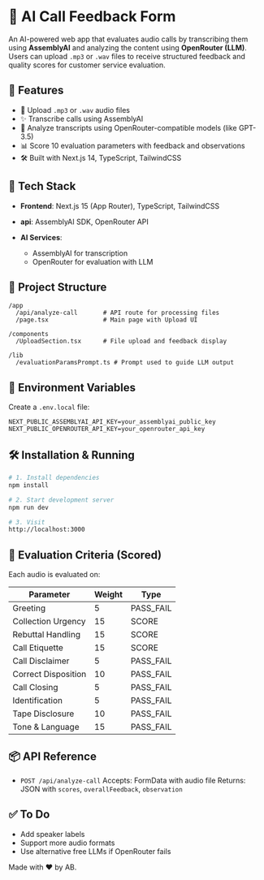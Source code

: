 # 🎷 AI Call Feedback Form

An AI-powered web app that evaluates audio calls by transcribing them using **AssemblyAI** and analyzing the content using **OpenRouter (LLM)**. Users can upload `.mp3` or `.wav` files to receive structured feedback and quality scores for customer service evaluation.

## 🚀 Features

* 🎤 Upload `.mp3` or `.wav` audio files
* ✨ Transcribe calls using AssemblyAI
* 🧠 Analyze transcripts using OpenRouter-compatible models (like GPT-3.5)
* 📊 Score 10 evaluation parameters with feedback and observations
* 🛠 Built with Next.js 14, TypeScript, TailwindCSS

## 🧹 Tech Stack

* **Frontend**: Next.js 15 (App Router), TypeScript, TailwindCSS
* **api**: AssemblyAI SDK, OpenRouter API
* **AI Services**:

  * AssemblyAI for transcription
  * OpenRouter for evaluation with LLM

## 📁 Project Structure

```
/app
  /api/analyze-call       # API route for processing files
  /page.tsx               # Main page with Upload UI

/components
  /UploadSection.tsx      # File upload and feedback display

/lib
  /evaluationParamsPrompt.ts # Prompt used to guide LLM output
```

## 🔐 Environment Variables

Create a `.env.local` file:

```
NEXT_PUBLIC_ASSEMBLYAI_API_KEY=your_assemblyai_public_key
NEXT_PUBLIC_OPENROUTER_API_KEY=your_openrouter_api_key
```

## 🛠 Installation & Running

```bash
# 1. Install dependencies
npm install

# 2. Start development server
npm run dev

# 3. Visit
http://localhost:3000
```

## 🧪 Evaluation Criteria (Scored)

Each audio is evaluated on:

| Parameter           | Weight | Type       |
| ------------------- | ------ | ---------- |
| Greeting            | 5      | PASS\_FAIL |
| Collection Urgency  | 15     | SCORE      |
| Rebuttal Handling   | 15     | SCORE      |
| Call Etiquette      | 15     | SCORE      |
| Call Disclaimer     | 5      | PASS\_FAIL |
| Correct Disposition | 10     | PASS\_FAIL |
| Call Closing        | 5      | PASS\_FAIL |
| Identification      | 5      | PASS\_FAIL |
| Tape Disclosure     | 10     | PASS\_FAIL |
| Tone & Language     | 15     | PASS\_FAIL |

## 📦 API Reference

* `POST /api/analyze-call`
  Accepts: FormData with audio file
  Returns: JSON with `scores`, `overallFeedback`, `observation`

## ✅ To Do

* Add speaker labels
* Support more audio formats
* Use alternative free LLMs if OpenRouter fails


Made with ❤️ by AB.

